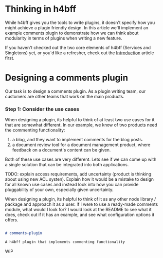 # Thinking in h4bff

While h4bff gives you the tools to write plugins, it doesn't specify how you might achieve a plugin friendly design. In this article we'll implement an example comments plugin to demonstrate how we
can think about modularity in terms of plugins when writing a new feature.

If you haven't checked out the two core elements of h4bff (Services and Singletons) yet, or you'd
like a refresher, check out the [Introduction](Introduction.md) article first.

# Designing a comments plugin

Our task is to design a comments plugin. As a plugin writing team, our customers are other teams that work on the main products.

### Step 1: Consider the use cases

When designing a plugin, its helpful to think of at least two use cases for it that are somewhat different. In our example, we know of two products need the commenting functionality:

1. a blog, and they want to implement comments for the blog posts.
2. a document review tool for a document management product, where feedback on a document's content can be given.

Both of these use cases are very different. Lets see if we can come up with a single solution that can be integrated into both applications.

TODO: explain access requirements, add uncertainty (product is thinking about using new ACL systen). Explain how it would be a mistake to design for all known use cases and instead look into how you can provide pluggability of your own, especially given uncertainty.

When designing a plugin, its helpful to think of it as any other node library / package and
approach it as a user. If I were to use a ready-made comments module, what would I look for? I
would look at the README to see what it does, check out if it has an example, and see what
configuration options it offers.


```markdown

# comments-plugin

A h4bff plugin that implements commenting functionality

```

WIP